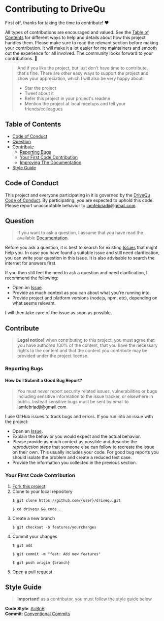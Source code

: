 # Contributing to DriveQu

First off, thanks for taking the time to contribute! ❤️

All types of contributions are encouraged and valued. See the [Table of Contents](#table-of-contents) for different ways to help and details about how this project handles them. Please make sure to read the relevant section before making your contribution. It will make it a lot easier for me maintainers and smooth out the experience for all involved. The community looks forward to your contributions. 🎉

> And if you like the project, but just don't have time to contribute, that's fine. There are other easy ways to support the project and show your appreciation, which I will also be very happy about:
> - Star the project
> - Tweet about it
> - Refer this project in your project's readme
> - Mention the project at local meetups and tell your friends/colleagues

## Table of Contents

- [Code of Conduct](#code-of-conduct)
- [Question](#question)
- [Contribute](#contribute)
  - [Reporting Bugs](#reporting-bugs)
  - [Your First Code Contribution](#your-first-code-contribution)
  - [Improving The Documentation](#improving-the-documentation)
- [Style Guide](#style-guide)

## Code of Conduct

This project and everyone participating in it is governed by the
[DriveQu Code of Conduct](https://github.com/febriadj/drivequ/blob/master/CODE_OF_CONDUCT.md).
By participating, you are expected to uphold this code. Please report unacceptable behavior
to <iamfebriadji@gmail.com>.

## Question

> If you want to ask a question, I assume that you have read the available [Documentation](https://github.com/febriadj/drivequ/blob/master/README.md).

Before you ask a question, it is best to search for existing [Issues](https://github.com/febriadj/drivequ/issues) that might help you. In case you have found a suitable issue and still need clarification, you can write your question in this issue. It is also advisable to search the internet for answers first.

If you then still feel the need to ask a question and need clarification, I recommend the following:

- Open an [Issue](https://github.com/febriadj/drivequ/issues/new).
- Provide as much context as you can about what you're running into.
- Provide project and platform versions (nodejs, npm, etc), depending on what seems relevant.

I will then take care of the issue as soon as possible.

## Contribute

> **Legal notice!** when contributing to this project, you must agree that you have authored 100% of the content, that you have the necessary rights to the content and that the content you contribute may be provided under the project license.

### Reporting Bugs

#### How Do I Submit a Good Bug Report?

> You must never report security related issues, vulnerabilities or bugs including sensitive information to the issue tracker, or elsewhere in public. Instead sensitive bugs must be sent by email to <iamfebriadji@gmail.com>.
<!-- You may add a PGP key to allow the messages to be sent encrypted as well. -->

I use GitHub issues to track bugs and errors. If you run into an issue with the project:

- Open an [Issue](https://github.com/febriadj/drivequ/issues/new).
- Explain the behavior you would expect and the actual behavior.
- Please provide as much context as possible and describe the *reproduction steps* that someone else can follow to recreate the issue on their own. This usually includes your code. For good bug reports you should isolate the problem and create a reduced test case.
- Provide the information you collected in the previous section.

<!-- You might want to create an issue template for bugs and errors that can be used as a guide and that defines the structure of the information to be included. If you do so, reference it here in the description. -->

### Your First Code Contribution

1. [Fork this project](https://github.com/febriadj/drivequ/fork)
2. Clone to your local repository
    ```
    $ git clone https://github.com/{user}/drivequ.git
    
    $ cd drivequ && code .
    ```
3. Create a new branch
    ```
    $ git checkout -b features/yourchanges
    ```
4. Commit your changes 
    ```
    $ git add
    
    $ git commit -m "feat: Add new features"

    $ git push origin {branch}
    ```
5. Open a pull request

## Style Guide
> **Important!** as a contributor, you must follow the style guide below

**Code Style**: [AirBnB](https://github.com/airbnb/javascript)\
**Commit**: [Conventional Commits](https://www.conventionalcommits.org/en/v1.0.0/)
